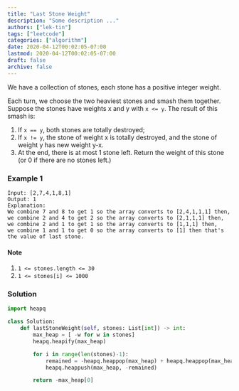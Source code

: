 ```yaml
---
title: "Last Stone Weight"
description: "Some description ..."
authors: ["lek-tin"]
tags: ["leetcode"]
categories: ["algorithm"]
date: 2020-04-12T00:02:05-07:00
lastmod: 2020-04-12T00:02:05-07:00
draft: false
archive: false
---
```


We have a collection of stones, each stone has a positive integer weight.  

Each turn, we choose the two heaviest stones and smash them together.  Suppose the stones have weights x and y with `x <= y`.  The result of this smash is:

1. If `x == y`, both stones are totally destroyed;
2. If `x != y`, the stone of weight x is totally destroyed, and the stone of weight y has new weight y-x.
3. At the end, there is at most 1 stone left.  Return the weight of this stone (or 0 if there are no stones left.)

### Example 1

```
Input: [2,7,4,1,8,1]
Output: 1
Explanation: 
We combine 7 and 8 to get 1 so the array converts to [2,4,1,1,1] then,
we combine 2 and 4 to get 2 so the array converts to [2,1,1,1] then,
we combine 2 and 1 to get 1 so the array converts to [1,1,1] then,
we combine 1 and 1 to get 0 so the array converts to [1] then that's the value of last stone.
```

#### Note

1. `1 <= stones.length <= 30`
2. `1 <= stones[i] <= 1000`

### Solution

```python
import heapq

class Solution:
    def lastStoneWeight(self, stones: List[int]) -> int:
        max_heap = [ -w for w in stones]
        heapq.heapify(max_heap)

        for i in range(len(stones)-1):
            remained = -heapq.heappop(max_heap) + heapq.heappop(max_heap)
            heapq.heappush(max_heap, -remained)

        return -max_heap[0]
```
